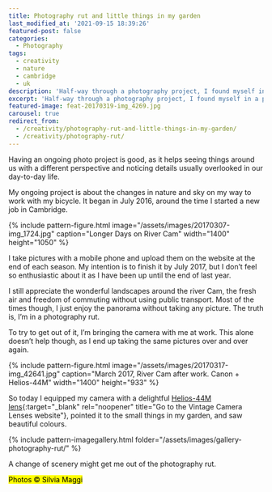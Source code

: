 ```yaml
---
title: Photography rut and little things in my garden
last_modified_at: '2021-09-15 18:39:26'
featured-post: false
categories:
  - Photography
tags:
  - creativity
  - nature
  - cambridge
  - uk
description: 'Half-way through a photography project, I found myself in a photography rut. I tried a few tricks to get out of it.'
excerpt: 'Half-way through a photography project, I found myself in a photography rut. I tried a few tricks to get out of it.'
featured-image: feat-20170319-img_4269.jpg
carousel: true
redirect_from:
  - /creativity/photography-rut-and-little-things-in-my-garden/
  - /creativity/photography-rut/
---
```

<p class="lead">Having an ongoing photo project is good, as it helps seeing things around us with a different perspective and noticing details usually overlooked in our day-to-day life.</p>

My ongoing project is about the changes in nature and sky on my way to work with my bicycle. It began in July 2016, around the time I started a new job in Cambridge.

{% include pattern-figure.html image="/assets/images/20170307-img_1724.jpg" caption="Longer Days on River Cam" width="1400" height="1050" %}

I take pictures with a mobile phone and upload them on the website at the end of each season. My intention is to finish it by July 2017, but I don’t feel so enthusiastic about it as I have been up until the end of last year.

I still appreciate the wonderful landscapes around the river Cam, the fresh air and freedom of commuting without using public transport. Most of the times though, I just enjoy the panorama without taking any picture. The truth is, I’m in a photography rut.

To try to get out of it, I’m bringing the camera with me at work. This alone doesn’t help though, as I end up taking the same pictures over and over again.

{% include pattern-figure.html image="/assets/images/20170317-img_42641.jpg" caption="March 2017, River Cam after work. Canon + Helios-44M" width="1400" height="933" %}

So today I equipped my camera with a delightful [Helios-44M lens](https://vintage-camera-lenses.com/helios-44-2-58mm-f2/){:target="_blank" rel="noopener" title="Go to the Vintage Camera Lenses website"}, pointed it to the small things in my garden, and saw beautiful colours.

{% include pattern-imagegallery.html folder="/assets/images/gallery-photography-rut/" %}

A change of scenery might get me out of the photography rut.

<p class="detached"><mark class="smd-highlight small">Photos &copy; Silvia Maggi</mark></p>
